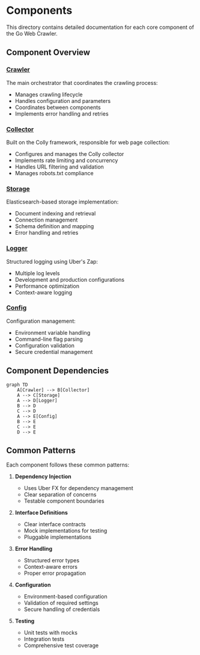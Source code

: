 # Components

This directory contains detailed documentation for each core component of the Go Web Crawler.

## Component Overview

### [Crawler](crawler.md)
The main orchestrator that coordinates the crawling process:
- Manages crawling lifecycle
- Handles configuration and parameters
- Coordinates between components
- Implements error handling and retries

### [Collector](collector.md)
Built on the Colly framework, responsible for web page collection:
- Configures and manages the Colly collector
- Implements rate limiting and concurrency
- Handles URL filtering and validation
- Manages robots.txt compliance

### [Storage](storage.md)
Elasticsearch-based storage implementation:
- Document indexing and retrieval
- Connection management
- Schema definition and mapping
- Error handling and retries

### [Logger](logger.md)
Structured logging using Uber's Zap:
- Multiple log levels
- Development and production configurations
- Performance optimization
- Context-aware logging

### [Config](config.md)
Configuration management:
- Environment variable handling
- Command-line flag parsing
- Configuration validation
- Secure credential management

## Component Dependencies

```mermaid
graph TD
    A[Crawler] --> B[Collector]
    A --> C[Storage]
    A --> D[Logger]
    B --> D
    C --> D
    A --> E[Config]
    B --> E
    C --> E
    D --> E
```

## Common Patterns

Each component follows these common patterns:

1. **Dependency Injection**
   - Uses Uber FX for dependency management
   - Clear separation of concerns
   - Testable component boundaries

2. **Interface Definitions**
   - Clear interface contracts
   - Mock implementations for testing
   - Pluggable implementations

3. **Error Handling**
   - Structured error types
   - Context-aware errors
   - Proper error propagation

4. **Configuration**
   - Environment-based configuration
   - Validation of required settings
   - Secure handling of credentials

5. **Testing**
   - Unit tests with mocks
   - Integration tests
   - Comprehensive test coverage
